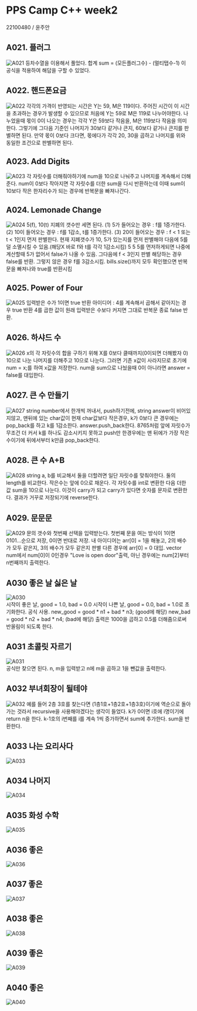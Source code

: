 # PPS Camp C++ week2
22100480 / 윤주안

## A021. 플러그
![A021](./captures/A021.png)
등차수열을 이용해서 풀었다.
합계 sum = (모든플러그수) - (멀티탭수-1)
이 공식을 적용하여 해답을 구할 수 있었다. 

## A022. 핸드폰요금
![A022](./captures/A022.png)
각각의 가격이 반영되는 시간은 Y는 59, M은 119이다. 
주어진 시간이 이 시간을 초과하는 경우가 발생할 수 있으므로 처음에 
Y는 59로 M은 119로 나누어야한다. 나누었을때 몫이 0이 나오는 경우는 
각각 Y은 59보다 작음을, M은 119보다 작음을 의미한다. 그렇기에 
그다음 기준인 나머지가 30보다 같거나 큰지, 60보다 같거나 큰지를 판별하면 된다.
만약 몫이 0보다 크다면, 몫에다가 각각 20, 30을 곱하고 나머지를 위와 동일한 조건으로 판별하면 된다.  

## A023. Add Digits
![A023](./captures/A023.png)
각 자릿수를 더해줘야하기에 num을 10으로 나눠주고 
나머지를 계속해서 더해준다. num이 0보다 작아지면
각 자릿수를 더한 sum을 다시 반환하는데 이때 sum이 
10보다 작은 한자리수가 되는 경우에 반복문을 빠져나간다. 

## A024. Lemonade Change
![A024](./captures/A024.png)
5(f), 10(t) 지폐의 갯수만 세면 된다. 
(1) 5가 들어오는 경우 : f를 1증가한다. 
(2) 10이 들어오는 경우 : f를 1감소, t를 1증가한다.
(3) 20이 들어오는 경우 : f < 1 또는 t < 1인지 먼저 판별한다. 
현재 지폐갯수가 10, 5가 있는지를 먼저 판별해야 다음에 5를 덜 소멸시킬 수 있음.(해당X 바로 f와 t를 각각 1감소시킴)
5 5 5를 먼저하게되면 나중에 계산할때 5가 없어서 false가 나올 수 있음.
그다음에 f < 3인지 판별 해당하는 경우 false를 반환. 그렇지 않은 경우 f를 3감소시킴. 
bills.size()까지 모두 확인했으면 반복문을 빠져나와 true를 반환시킴

## A025. Power of Four
![A025](./captures/A025.png)
입력받은 수가 1이면 true 반환
아이디어 : 4를 계속해서 곱해서 같아지는 경우 true 반환
4를 곱한 값이 원래 입력받은 수보다 커지면 그대로 반복문 종료 false 반환. 

## A026. 하샤드 수
![A026](./captures/A026.png)
x의 각 자릿수의 합을 구하기 위해 
X를 0보다 클때까지(0이되면 더해봤자 0) 10으로 나눈 나머지를 더해주고
10으로 나눈다. 그러면 기존 x값이 사라지므로 초기에 num = x;를 하여 x값을 저장한다.
num을 sum으로 나눴을때 0이 아니라면 answer = false를 대입한다. 

## A027. 큰 수 만들기
![A027](./captures/A027.png)
string number에서 한개씩 꺼내서, 
push하기전에, string answer이 비어있지않고, 맨뒤에 있는 char값이 현재 char값보다 작은경우, 
k가 0보다 큰 경우에는 pop_back를 하고 k를 1감소한다. 
answer.push_back한다. 
8765처럼 앞에 자릿수가 무조건 더 커서 k를 하나도 감소시키지 못하고 push만 한경우에는
맨 뒤에가 가장 작은수이기에 뒤에서부터 k만큼 pop_back한다. 

## A028. 큰 수 A+B
![A028](./captures/A028.png)
string a, b를 비교해서 둘을 더할려면 일단 자릿수를 맞춰야한다. 
둘의 length를 비교한다. 작은수는 앞에 0으로 채운다.
각 자릿수를 int로 변환한 다음 더한 값 sum을 10으로 나눈다. 
이것이 carry가 되고 carry가 있다면 숫자를 문자로 변환한다. 
결과가 거꾸로 저장되기에 reverse한다. 

## A029. 문문문
![A029](./captures/A029.png)
문의 갯수와 첫번째 선택을 입력받는다. 
첫번째 문을 여는 방식이 1이면 0101...순으로 저장, 0이면 반대로 저장.
내 아이디어는 arr[0] = 1을 해놓고, 2의 배수가 모두 같은지, 3의 배수가 모두 같은지 판별
다른 경우에 arr[0] = 0 대입. vector<int> num에서 num[0]이 0인경우 
"Love is open door"출력, 아닌 경우에는 num[2]부터 n번째까지 출력한다. 

## A030 좋은 날 싫은 날
![A030](./captures/A030.png)  
시작이 좋은 날, good = 1.0, bad = 0.0
시작이 나쁜 날, good = 0.0, bad = 1.0로 초기화한다.
공식 사용.
new_good = good * n1 + bad * n3; (good에 해당)
new_bad = good * n2 + bad * n4; (bad에 해당)
출력은 1000을 곱하고 0.5를 더해줌으로써 반올림이 되도록 한다. 

## A031 초콜릿 자르기
![A031](./captures/A031.png)  
공식만 찾으면 된다. 
n, m을 입력받고 
n에 m을 곱하고 1을 뺀값을 출력한다. 

## A032 부녀회장이 될테야
![A032](./captures/A032.png)
예를 들어 2층 3호를 찾는다면 (1층1호+1층2호+1층3호)이기에
역순으로 돌아가는 것라서 recursive을 사용해야겠다는 생각이 들었다.
k가 0이면 i호에 i명이기에 return n을 한다. 
k-1호의 i번째를 i를 계속 1씩 증가하면서 sum에 추가한다. 
sum을 반환한다. 

## A033 나는 요리사다
![A033](./captures/A033.png)  

## A034 나머지
![A034](./captures/A034.png)  

## A035 화성 수학
![A035](./captures/A035.png)  

## A036 좋은
![A036](./captures/A036.png)  

## A037 좋은
![A037](./captures/A037.png)  

## A038 좋은
![A038](./captures/A038.png)  

## A039 좋은
![A039](./captures/A039.png)  

## A040 좋은
![A040](./captures/A040.png)  
